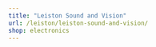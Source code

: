 ```yaml
---
title: "Leiston Sound and Vision"
url: /leiston/leiston-sound-and-vision/
shop: electronics
---
```

